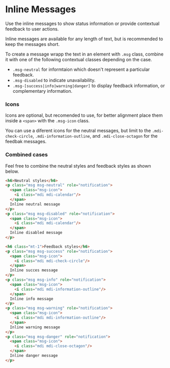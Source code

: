 # Inline Messages

<p class="lead">Use the inline messages to show status information or provide contextual feedback to user actions.</p>

Inline messages are available for any length of text, but is recommended to keep the messages short.

To create a message wrapp the text in an element with `.msg` class, combine it with one of the following contextual classes depending on the case.

- `.msg-neutral` for informtaion which doesn't represent a particular feedback.
- `.msg-disabled` to indicate unavailability.
- `.msg-[success|info|warning|danger]` to display feedback information, or complementary information.

### Icons

Icons are optional, but recomended to use, for better alignment place them inside a `<span>` with the `.msg-icon` class.

You can use a diferent icons for the neutral messages, but limit to the `.mdi-check-circle`, `.mdi-information-outline`, and `.mdi-close-octagon` for the feedbak messages.

### Combined cases

Feel free to combine the neutral styles and feedback styles as shown below.

<!-- STORY -->

```html
<h6>Neutral styles</h6>
<p class="msg msg-neutral" role="notification">
  <span class="msg-icon">
    <i class="mdi mdi-calendar"/>
  </span>
  Inline neutral message
</p>
<p class="msg msg-disabled" role="notification">
  <span class="msg-icon">
    <i class="mdi mdi-calendar"/>
  </span>
  Inline disabled message
</p>

<h6 class="mt-1">Feedback styles</h6>
<p class="msg msg-success" role="notification">
  <span class="msg-icon">
    <i class="mdi mdi-check-circle"/>
  </span>
  Inline succes message
</p>
<p class="msg msg-info" role="notification">
  <span class="msg-icon">
    <i class="mdi mdi-information-outline"/>
  </span>
  Inline info message
</p>
<p class="msg msg-warning" role="notification">
  <span class="msg-icon">
    <i class="mdi mdi-information-outline"/>
  </span>
  Inline warning message
</p>
<p class="msg msg-danger" role="notification">
  <span class="msg-icon">
    <i class="mdi mdi-close-octagon"/>
  </span>
  Inline danger message
</p>
```

